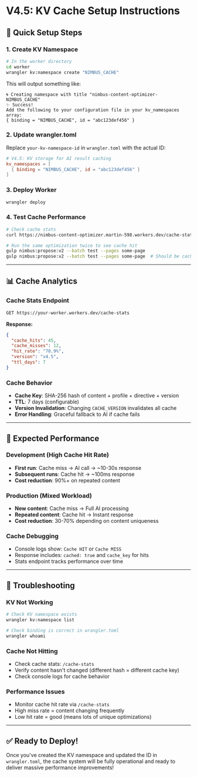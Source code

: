 # V4.5: KV Cache Setup Instructions

## 🎯 **Quick Setup Steps**

### **1. Create KV Namespace**
```bash
# In the worker directory
cd worker
wrangler kv:namespace create "NIMBUS_CACHE"
```

This will output something like:
```
🌀 Creating namespace with title "nimbus-content-optimizer-NIMBUS_CACHE"
✨ Success!
Add the following to your configuration file in your kv_namespaces array:
{ binding = "NIMBUS_CACHE", id = "abc123def456" }
```

### **2. Update wrangler.toml**
Replace `your-kv-namespace-id` in `wrangler.toml` with the actual ID:

```toml
# V4.5: KV storage for AI result caching
kv_namespaces = [
  { binding = "NIMBUS_CACHE", id = "abc123def456" }
]
```

### **3. Deploy Worker**
```bash
wrangler deploy
```

### **4. Test Cache Performance**
```bash
# Check cache stats
curl https://nimbus-content-optimizer.martin-598.workers.dev/cache-stats

# Run the same optimization twice to see cache hit
gulp nimbus:propose:v2 --batch test --pages some-page
gulp nimbus:propose:v2 --batch test --pages some-page  # Should be cached
```

---

## 📊 **Cache Analytics**

### **Cache Stats Endpoint**
```bash
GET https://your-worker.workers.dev/cache-stats
```

**Response:**
```json
{
  "cache_hits": 45,
  "cache_misses": 12,
  "hit_rate": "78.9%",
  "version": "v4.5",
  "ttl_days": 7
}
```

### **Cache Behavior**
- **Cache Key**: SHA-256 hash of content + profile + directive + version
- **TTL**: 7 days (configurable)
- **Version Invalidation**: Changing `CACHE_VERSION` invalidates all cache
- **Error Handling**: Graceful fallback to AI if cache fails

---

## 🎯 **Expected Performance**

### **Development (High Cache Hit Rate)**
- **First run**: Cache miss → AI call → ~10-30s response
- **Subsequent runs**: Cache hit → ~100ms response
- **Cost reduction**: 90%+ on repeated content

### **Production (Mixed Workload)**
- **New content**: Cache miss → Full AI processing
- **Repeated content**: Cache hit → Instant response
- **Cost reduction**: 30-70% depending on content uniqueness

### **Cache Debugging**
- Console logs show: `Cache HIT` or `Cache MISS`
- Response includes: `cached: true` and `cache_key` for hits
- Stats endpoint tracks performance over time

---

## 🔧 **Troubleshooting**

### **KV Not Working**
```bash
# Check KV namespace exists
wrangler kv:namespace list

# Check binding is correct in wrangler.toml
wrangler whoami
```

### **Cache Not Hitting**
- Check cache stats: `/cache-stats`
- Verify content hasn't changed (different hash = different cache key)
- Check console logs for cache behavior

### **Performance Issues**
- Monitor cache hit rate via `/cache-stats`
- High miss rate = content changing frequently
- Low hit rate = good (means lots of unique optimizations)

---

## ✅ **Ready to Deploy!**

Once you've created the KV namespace and updated the ID in `wrangler.toml`, the cache system will be fully operational and ready to deliver massive performance improvements!
